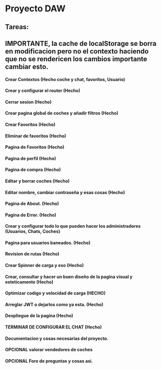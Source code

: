 # Proyecto DAW
## Tareas:

## IMPORTANTE, la cache de localStorage se borra en modificacion pero no el contexto haciendo que no se rendericen los cambios importante cambiar esto.

#### Crear Contextos (Hecho coche y chat, favoritos, Usuario)
#### Crear y configurar el router (Hecho)
#### Cerrar sesion (Hecho)
#### Crear pagina global de coches y añadir filtros (Hecho)
#### Crear Favoritos (Hecho)
#### Eliminar de favoritos (Hecho)
#### Pagina de Favoritos (Hecho)
#### Pagina de perfil (Hecho)
#### Pagina de compra (Hecho)
#### Editar y borrar coches (Hecho)
#### Editar nombre, cambiar contraseña y esas cosas (Hecho)
#### Pagina de About. (Hecho)
#### Pagina de Error. (Hecho)
#### Crear y configurar todo lo que pueden hacer los administradores (Usuarios, Chats, Coches)
#### Pagina para usuarios baneados. (Hecho)
#### Revision de rutas (Hecho)
#### Crear Spinner de carga y eso (Hecho)
#### Crear, consultar y hacer un buen diseño de la pagina visual y esteticamente (Hecho)
#### Optimizar codigo y velocidad de carga (HECHO)
#### Arreglar JWT o dejarlos como ya esta. (Hecho)
#### Despliegue de la pagina (Hecho)
#### TERMINAR DE CONFIGURAR EL CHAT (Hecho)
#### Documentacion y cosas necesarias del proyecto.

#### OPCIONAL valorar vendedores de coches
#### OPCIONAL Foro de preguntas y cosas asi.